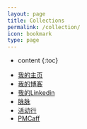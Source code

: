 ```yaml
---
layout: page
title: Collections
permalink: /collection/
icon: bookmark
type: page
---
```


* content
{:toc}

- [我的主页](http://kaiwang.tech/)
- [我的博客](http://drkaiwang.com/)
- [我的Linkedin](https://www.linkedin.com/in/drkaiwang)
- [脉脉](http://maimai.cn/)
- [活动行](http://www.huodongxing.com/)
- [PMCaff](https://www.pmcaff.com)



